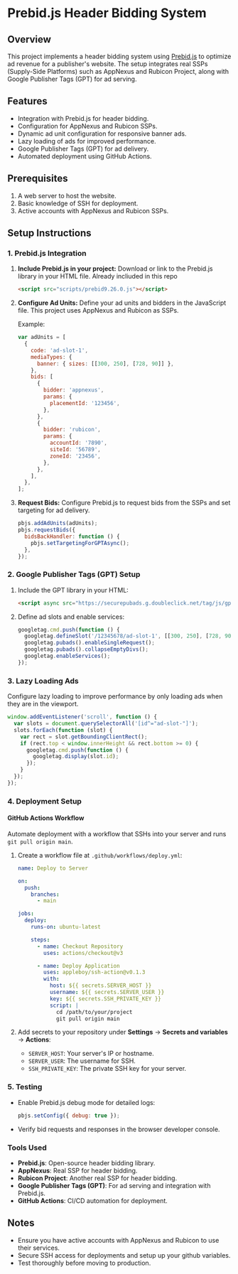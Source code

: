 # Prebid.js Header Bidding System

## Overview
This project implements a header bidding system using [Prebid.js](https://prebid.org/) to optimize ad revenue for a publisher's website. The setup integrates real SSPs (Supply-Side Platforms) such as AppNexus and Rubicon Project, along with Google Publisher Tags (GPT) for ad serving.

## Features
- Integration with Prebid.js for header bidding.
- Configuration for AppNexus and Rubicon SSPs.
- Dynamic ad unit configuration for responsive banner ads.
- Lazy loading of ads for improved performance.
- Google Publisher Tags (GPT) for ad delivery.
- Automated deployment using GitHub Actions.

## Prerequisites
1. A web server to host the website.
3. Basic knowledge of SSH for deployment.
4. Active accounts with AppNexus and Rubicon SSPs.

## Setup Instructions

### 1. Prebid.js Integration
1. **Include Prebid.js in your project:**
   Download or link to the Prebid.js library in your HTML file.
   Already incliuded in this repo

   ```html
   <script src="scripts/prebid9.26.0.js"></script>
   ```

2. **Configure Ad Units:**
   Define your ad units and bidders in the JavaScript file. This project uses AppNexus and Rubicon as SSPs.

   Example:
   ```javascript
   var adUnits = [
     {
       code: 'ad-slot-1',
       mediaTypes: {
         banner: { sizes: [[300, 250], [728, 90]] },
       },
       bids: [
         {
           bidder: 'appnexus',
           params: {
             placementId: '123456',
           },
         },
         {
           bidder: 'rubicon',
           params: {
             accountId: '7890',
             siteId: '56789',
             zoneId: '23456',
           },
         },
       ],
     },
   ];
   ```

3. **Request Bids:**
   Configure Prebid.js to request bids from the SSPs and set targeting for ad delivery.

   ```javascript
   pbjs.addAdUnits(adUnits);
   pbjs.requestBids({
     bidsBackHandler: function () {
       pbjs.setTargetingForGPTAsync();
     },
   });
   ```

### 2. Google Publisher Tags (GPT) Setup
1. Include the GPT library in your HTML:
   ```html
   <script async src="https://securepubads.g.doubleclick.net/tag/js/gpt.js"></script>
   ```

2. Define ad slots and enable services:
   ```javascript
   googletag.cmd.push(function () {
     googletag.defineSlot('/12345678/ad-slot-1', [[300, 250], [728, 90]], 'ad-slot-1').addService(googletag.pubads());
     googletag.pubads().enableSingleRequest();
     googletag.pubads().collapseEmptyDivs();
     googletag.enableServices();
   });
   ```

### 3. Lazy Loading Ads
Configure lazy loading to improve performance by only loading ads when they are in the viewport.

```javascript
window.addEventListener('scroll', function () {
  var slots = document.querySelectorAll('[id^="ad-slot-"]');
  slots.forEach(function (slot) {
    var rect = slot.getBoundingClientRect();
    if (rect.top < window.innerHeight && rect.bottom >= 0) {
      googletag.cmd.push(function () {
        googletag.display(slot.id);
      });
    }
  });
});
```

### 4. Deployment Setup

#### **GitHub Actions Workflow**
Automate deployment with a workflow that SSHs into your server and runs `git pull origin main`.

1. Create a workflow file at `.github/workflows/deploy.yml`:
   ```yaml
   name: Deploy to Server

   on:
     push:
       branches:
         - main

   jobs:
     deploy:
       runs-on: ubuntu-latest

       steps:
         - name: Checkout Repository
           uses: actions/checkout@v3

         - name: Deploy Application
           uses: appleboy/ssh-action@v0.1.3
           with:
             host: ${{ secrets.SERVER_HOST }}
             username: ${{ secrets.SERVER_USER }}
             key: ${{ secrets.SSH_PRIVATE_KEY }}
             script: |
               cd /path/to/your/project
               git pull origin main
   ```

2. Add secrets to your repository under **Settings** → **Secrets and variables** → **Actions**:
   - `SERVER_HOST`: Your server's IP or hostname.
   - `SERVER_USER`: The username for SSH.
   - `SSH_PRIVATE_KEY`: The private SSH key for your server.

### 5. Testing
- Enable Prebid.js debug mode for detailed logs:
  ```javascript
  pbjs.setConfig({ debug: true });
  ```
- Verify bid requests and responses in the browser developer console.

### Tools Used
- **Prebid.js**: Open-source header bidding library.
- **AppNexus**: Real SSP for header bidding.
- **Rubicon Project**: Another real SSP for header bidding.
- **Google Publisher Tags (GPT)**: For ad serving and integration with Prebid.js.
- **GitHub Actions**: CI/CD automation for deployment.

## Notes
- Ensure you have active accounts with AppNexus and Rubicon to use their services.
- Secure SSH access for deployments and setup up your github variables.
- Test thoroughly before moving to production.
